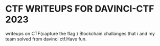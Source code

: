 # CTF WRITEUPS FOR DAVINCI-CTF 2023

writeups on CTF(capture the flag ) Blockchain challanges that i and my team solved from davinci ctf.Have fun.
